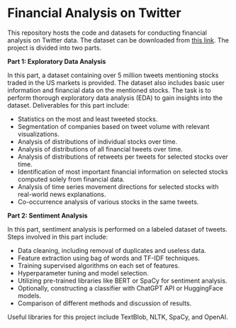 # Financial Analysis on Twitter

This repository hosts the code and datasets for conducting financial analysis on Twitter data. The dataset can be downloaded from [this link](https://zenodo.org/records/2686862). The project is divided into two parts.

**Part 1: Exploratory Data Analysis**

In this part, a dataset containing over 5 million tweets mentioning stocks traded in the US markets is provided. The dataset also includes basic user information and financial data on the mentioned stocks. The task is to perform thorough exploratory data analysis (EDA) to gain insights into the dataset. Deliverables for this part include:

- Statistics on the most and least tweeted stocks.
- Segmentation of companies based on tweet volume with relevant visualizations.
- Analysis of distributions of individual stocks over time.
- Analysis of distributions of all financial tweets over time.
- Analysis of distributions of retweets per tweets for selected stocks over time.
- Identification of most important financial information on selected stocks computed solely from financial data.
- Analysis of time series movement directions for selected stocks with real-world news explanations.
- Co-occurrence analysis of various stocks in the same tweets.

**Part 2: Sentiment Analysis**

In this part, sentiment analysis is performed on a labeled dataset of tweets. Steps involved in this part include:

- Data cleaning, including removal of duplicates and useless data.
- Feature extraction using bag of words and TF-IDF techniques.
- Training supervised algorithms on each set of features.
- Hyperparameter tuning and model selection.
- Utilizing pre-trained libraries like BERT or SpaCy for sentiment analysis.
- Optionally, constructing a classifier with ChatGPT API or HuggingFace models.
- Comparison of different methods and discussion of results.

Useful libraries for this project include TextBlob, NLTK, SpaCy, and OpenAI.
